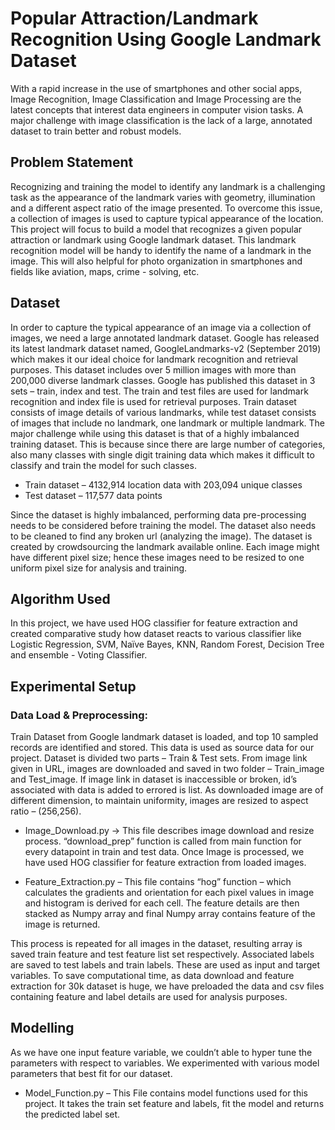# Popular Attraction/Landmark Recognition Using Google Landmark Dataset

With a rapid increase in the use of smartphones and other social apps, Image Recognition, Image Classification and Image Processing are the latest concepts that interest data engineers in computer
vision tasks. A major challenge with image classification is the lack of a large, annotated dataset to train better and robust models. 

## Problem Statement

Recognizing and training the model to identify any landmark is a challenging task as the appearance of the landmark varies with geometry, illumination and a different aspect ratio of the
image presented. To overcome this issue, a collection of images is used to capture typical appearance of the location. This project will focus to build a model that recognizes a given popular attraction or landmark using Google landmark dataset. This landmark recognition model will be
handy to identify the name of a landmark in the image. This will also helpful for photo organization in smartphones and fields like aviation, maps, crime - solving, etc.

## Dataset

In order to capture the typical appearance of an image via a collection of images, we need a large annotated landmark dataset. Google has released its latest landmark dataset named, GoogleLandmarks-v2 (September 2019) which makes it our ideal choice for landmark recognition and retrieval purposes. This dataset includes over 5 million images with more than 200,000 diverse landmark classes. Google has published this dataset in 3 sets – train, index and test. The train and test files are used for landmark recognition and index file is used for retrieval purposes. Train dataset consists of image details of various landmarks, while test dataset consists of images that include no landmark, one landmark or multiple landmark. The major challenge while using this dataset is that of a highly imbalanced training dataset. This is because since there are large number of categories, also many classes with single digit training data which makes it difficult to classify and train the model for such classes.

- Train dataset – 4132,914 location data with 203,094 unique classes
- Test dataset – 117,577 data points

Since the dataset is highly imbalanced, performing data pre-processing needs to be considered before training the model. The dataset also needs to be cleaned to find any broken url (analyzing the image). The dataset is created by crowdsourcing the landmark available online. Each image might have different pixel size; hence these images need to be resized to one uniform pixel size for analysis and training. 

## Algorithm Used

In this project, we have used HOG classifier for feature extraction and created comparative study how dataset reacts to various classifier like Logistic Regression, SVM, Naïve Bayes, KNN, Random Forest, Decision Tree and ensemble - Voting Classifier.

## Experimental Setup

### Data Load & Preprocessing:

Train Dataset from Google landmark dataset is loaded, and top 10 sampled records are identified and stored. This data is used as source data for our project. Dataset is divided two parts – Train & Test sets. From image link given in URL, images are downloaded and saved in two folder – Train_image and Test_image. If image link in dataset is inaccessible or broken, id’s associated with data is added to errored is list. As downloaded image are of different dimension, to maintain uniformity, images are resized to aspect ratio – (256,256).

- Image_Download.py → This file describes image download and resize process. “download_prep” function is called from main function for every datapoint in train and test data. Once Image is processed, we have used HOG classifier for feature extraction from loaded images. 

- Feature_Extraction.py – This file contains “hog” function – which calculates the gradients and orientation for each pixel values in image and histogram is derived for each cell. The feature details are then stacked as Numpy array and final Numpy array contains feature of the image is returned.

This process is repeated for all images in the dataset, resulting array is saved train feature and test feature list set respectively. Associated labels are saved to test labels and train labels. These are used as input and target variables. To save computational time, as data download and feature extraction for 30k dataset is huge, we have preloaded the data and csv files containing feature and label details are used for analysis purposes.

## Modelling

As we have one input feature variable, we couldn’t able to hyper tune the parameters with respect to variables. We experimented with various model parameters that best fit for our dataset.

- Model_Function.py – This File contains model functions used for this project. It takes the train set feature and labels, fit the model and returns the predicted label set.



